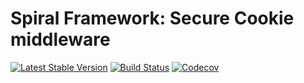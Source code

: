 # Spiral Framework: Secure Cookie middleware
[![Latest Stable Version](https://poser.pugx.org/spiral/cookies/version)](https://packagist.org/packages/spiral/cookies)
[![Build Status](https://travis-ci.org/spiral/cookies.svg?branch=master)](https://travis-ci.org/spiral/cookies)
[![Codecov](https://codecov.io/gh/spiral/cookies/branch/master/graph/badge.svg)](https://codecov.io/gh/spiral/cookies/)